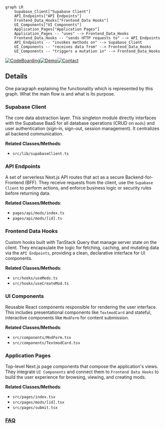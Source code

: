 ```mermaid
graph LR
    Supabase_Client["Supabase Client"]
    API_Endpoints["API Endpoints"]
    Frontend_Data_Hooks["Frontend Data Hooks"]
    UI_Components["UI Components"]
    Application_Pages["Application Pages"]
    Application_Pages -- "uses" --> Frontend_Data_Hooks
    Frontend_Data_Hooks -- "sends HTTP requests to" --> API_Endpoints
    API_Endpoints -- "invokes methods on" --> Supabase_Client
    UI_Components -- "receives data from" --> Frontend_Data_Hooks
    UI_Components -- "triggers a mutation in" --> Frontend_Data_Hooks
```

[![CodeBoarding](https://img.shields.io/badge/Generated%20by-CodeBoarding-9cf?style=flat-square)](https://github.com/CodeBoarding/CodeBoarding)[![Demo](https://img.shields.io/badge/Try%20our-Demo-blue?style=flat-square)](https://www.codeboarding.org/demo)[![Contact](https://img.shields.io/badge/Contact%20us%20-%20contact@codeboarding.org-lightgrey?style=flat-square)](mailto:contact@codeboarding.org)

## Details

One paragraph explaining the functionality which is represented by this graph. What the main flow is and what is its purpose.

### Supabase Client
The core data abstraction layer. This singleton module directly interfaces with the Supabase BaaS for all database operations (CRUD on `mods`) and user authentication (sign-in, sign-out, session management). It centralizes all backend communication.


**Related Classes/Methods**:

- `src/lib/supabaseClient.ts`


### API Endpoints
A set of serverless Next.js API routes that act as a secure Backend-for-Frontend (BFF). They receive requests from the client, use the `Supabase Client` to perform actions, and enforce business logic or security rules before returning data.


**Related Classes/Methods**:

- `pages/api/mods/index.ts`
- `pages/api/mods/[id].ts`


### Frontend Data Hooks
Custom hooks built with TanStack Query that manage server state on the client. They encapsulate the logic for fetching, caching, and mutating data via the `API Endpoints`, providing a clean, declarative interface for UI components.


**Related Classes/Methods**:

- `src/hooks/useMods.ts`
- `src/hooks/useCreateMod.ts`


### UI Components
Reusable React components responsible for rendering the user interface. This includes presentational components like `TextmodCard` and stateful, interactive components like `ModForm` for content submission.


**Related Classes/Methods**:

- `src/components/ModForm.tsx`
- `src/components/TextmodCard.tsx`


### Application Pages
Top-level Next.js page components that compose the application's views. They integrate `UI Components` and connect them to `Frontend Data Hooks` to build the user experience for browsing, viewing, and creating mods.


**Related Classes/Methods**:

- `src/pages/index.tsx`
- `src/pages/mods/[id].tsx`
- `src/pages/submit.tsx`




### [FAQ](https://github.com/CodeBoarding/GeneratedOnBoardings/tree/main?tab=readme-ov-file#faq)